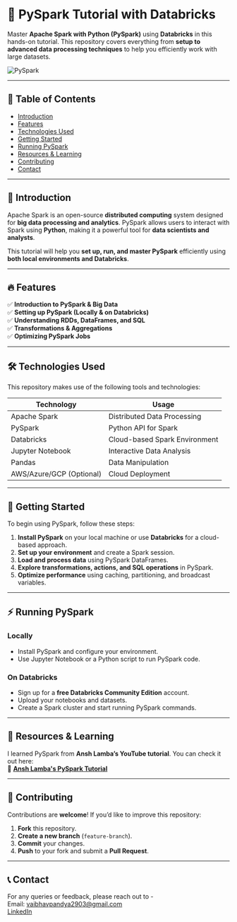 # 🚀 PySpark Tutorial with Databricks  

Master **Apache Spark with Python (PySpark)** using **Databricks** in this hands-on tutorial. This repository covers everything from **setup to advanced data processing techniques** to help you efficiently work with large datasets.  

![PySpark](https://upload.wikimedia.org/wikipedia/commons/f/f3/Apache_Spark_logo.svg)  

---

## 📖 Table of Contents  
- [Introduction](#📌-introduction)  
- [Features](#🔥-features)  
- [Technologies Used](#🛠️-technologies-used)  
- [Getting Started](#🚀-getting-started)  
- [Running PySpark](#⚡-running-pyspark)  
- [Resources & Learning](#📖-resources--learning)  
- [Contributing](#🤝-contributing)  
- [Contact](#📞-contact) 

---

## 📌 Introduction  

Apache Spark is an open-source **distributed computing** system designed for **big data processing and analytics**. PySpark allows users to interact with Spark using **Python**, making it a powerful tool for **data scientists and analysts**.  

This tutorial will help you **set up, run, and master PySpark** efficiently using **both local environments and Databricks**.  

---

## 🔥 Features  

✅ **Introduction to PySpark & Big Data**  
✅ **Setting up PySpark (Locally & on Databricks)**  
✅ **Understanding RDDs, DataFrames, and SQL**  
✅ **Transformations & Aggregations**  
✅ **Optimizing PySpark Jobs**  

---

## 🛠️ Technologies Used  

This repository makes use of the following tools and technologies:  

| **Technology**  | **Usage** |  
|----------------|--------------------|  
| Apache Spark  | Distributed Data Processing |  
| PySpark  | Python API for Spark |  
| Databricks  | Cloud-based Spark Environment |  
| Jupyter Notebook  | Interactive Data Analysis |  
| Pandas  | Data Manipulation |  
| AWS/Azure/GCP (Optional) | Cloud Deployment |  

---

## 🚀 Getting Started  

To begin using PySpark, follow these steps:  

1. **Install PySpark** on your local machine or use **Databricks** for a cloud-based approach.  
2. **Set up your environment** and create a Spark session.  
3. **Load and process data** using PySpark DataFrames.  
4. **Explore transformations, actions, and SQL operations** in PySpark.  
5. **Optimize performance** using caching, partitioning, and broadcast variables.  

---

## ⚡ Running PySpark  

### **Locally**  
- Install PySpark and configure your environment.  
- Use Jupyter Notebook or a Python script to run PySpark code.  

### **On Databricks**  
- Sign up for a **free Databricks Community Edition** account.  
- Upload your notebooks and datasets.  
- Create a Spark cluster and start running PySpark commands.  

---


## 📖 Resources & Learning  

I learned PySpark from **Ansh Lamba’s YouTube tutorial**. You can check it out here:  
📌 **[Ansh Lamba's PySpark Tutorial](https://www.youtube.com/watch?v=94w6hPk7nkM)** 

---


## 🤝 Contributing  

Contributions are **welcome**! If you’d like to improve this repository:  

1. **Fork** this repository.  
2. **Create a new branch** (`feature-branch`).  
3. **Commit** your changes.  
4. **Push** to your fork and submit a **Pull Request**.

---


## 📞 Contact
For any queries or feedback, please reach out to -<br>
Email: vaibhavpandya2903@gmail.com<br>
[LinkedIn](https://www.linkedin.com/in/vaibhavpandya2903/) 


